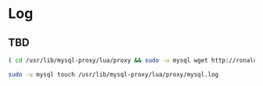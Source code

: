 # Log

## TBD

```sh
( cd /usr/lib/mysql-proxy/lua/proxy && sudo -u mysql wget http://ronaldbradford.com/mysql-dba/mysql-proxy/log.lua )
```

```sh
sudo -u mysql touch /usr/lib/mysql-proxy/lua/proxy/mysql.log
```
